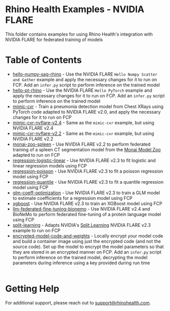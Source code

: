# Rhino Health Examples - NVIDIA FLARE
This folder contains examples for using Rhino Health's integration with NVIDIA FLARE for federated training of models
<br>

# Table of Contents
- [hello-numpy-sag-rhino](./hello-numpy-sag-rhino/README.md) - Use the NVIDIA FLARE `Hello Numpy Scatter and Gather` example and apply the necessary changes for it to run on FCP. Add an `infer.py` script to perform inference on the trained model 
- [hello-pt-rhino](./hello-pt-rhino/README.md) - Use the NVIDIA FLARE `Hello PyTorch` example and apply the necessary changes for it to run on FCP. Add an `infer.py` script to perform inference on the trained model
- [mimic-cxr](./mimic-cxr/README.md) - Train a pneumonia detection model from Chest XRays using PyTorch code adapted to NVIDIA FLARE v2.0, and apply the necessary changes for it to run on FCP
- [mimic-cxr-nvflare-v2.4](./mimic-cxr-nvflare-v2.4/mimic-cxr-fedavg/README.md) - Same as the `mimic-cxr` example, but using NVIDIA FLARE v2.4
- [mimic-cxr-nvflare-v2.2](./mimic-cxr-nvflare-v2.2/README.md) - Same as the `mimic-cxr` example, but using NVIDIA FLARE v2.2
- [monai-zoo-spleen](./monai-zoo-spleen/README.md) - Use NVIDIA FLARE v2.2 to perform federated training of a spleen CT segmentation model from the [Monai Model Zoo](https://monai.io/model-zoo.html) adapted to run on FCP
- [regression-logistic-linear](./regression-logistic-linear/README.md) - Use NVIDIA FLARE v2.3 to fit logistic and linear regression models using FCP
- [regression-poisson](./regression-poisson/README.md) - Use NVIDIA FLARE v2.3 to fit a poisson regression model using FCP
- [regression-quantile](./regression-quantile/README.md) - Use NVIDIA FLARE v2.3 to fit a quantile regression model using FCP
- [glm-coeff-optimization](./glm-coeff-optimization/README.md) - Use NVIDIA FLARE v2.3 to train a GLM model to estimate coefficients for a regression model using FCP
- [xgboost](./xgboost/README.md) - Use NVIDIA FLARE v2.3 to train an XGBoost model using FCP
- [llm-federated-fine-tuning-bionemo](./llm-federated-fine-tuning-bionemo/README.md) - Use NVIDIA FLARE v2.4 and BioNeMo to perform federated fine-tuning of a protein language model using FCP
- [split-learning](./split-learning/README.md) - Adapts NVIDIA's [Split Learning](https://github.com/NVIDIA/NVFlare/tree/2.3/examples/advanced/vertical_federated_learning) NVIDIA FLARE v2.3 example to run on FCP
- [encrypted-model-code-and-weights](./encrypted-model-code-and-weights/README.md) - Locally encrypt your model code and build a container image using just the encrypted code (and not the source code). Set up the model to encrypt the model parameters so that they are stored in an encrypted manner on FCP. Add an `infer.py` script to perform inference on the trained model, decrypting the model parameters during inference using a key provided during run time
<br><br>

# Getting Help
For additional support, please reach out to [support@rhinohealth.com](mailto:support@rhinohealth.com).
